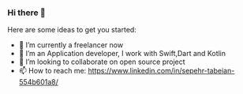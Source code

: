 ### Hi there 👋



Here are some ideas to get you started:

- 🔭 I’m currently a freelancer now
- 🌱 I’m  an Application developer, I work with Swift,Dart and Kotlin
- 👯 I’m looking to collaborate on open source project
- 📫 How to reach me: https://www.linkedin.com/in/sepehr-tabeian-554b601a8/

